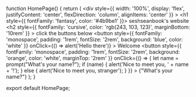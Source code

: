 function HomePage() {
  return (
    <div
      style={{
        width: '100%',
        display: 'flex',
        justifyContent: 'center',
        flexDirection: 'column',
        alignItems: 'center'
      }}
    >
      <h1 style={{ fontFamily: 'fantasy', color: '#4b9be1' }}>
        seshseanbook's website
      </h1>
      <h2
        style={{
          fontFamily: 'cursive',
          color: 'rgb(243, 103, 123)',
          marginBottom: '10rem'
        }}
      >
        click the buttons below
      </h2>
      <button
        style={{
          fontFamily: 'monospace',
          padding: '1rem',
          fontSize: '2rem',
          background: 'blue',
          color: 'white'
        }}
        onClick={() => alert('Hello there')}
      >
        Welcome
      </button>
      <button
        style={{
          fontFamily: 'monospace',
          padding: '1rem',
          fontSize: '2rem',
          background: 'orange',
          color: 'white',
          marginTop: '2rem'
        }}
        onClick={() => {
          let name = prompt("What's your name?");
          if (name) {
            alert('Nice to meet you, ' + name + '!');
          } else {
            alert('Nice to meet you, stranger');
          }
        }}
      >
        {"What's your name?"}
      </button>
    </div>
  );
}

export default HomePage;
